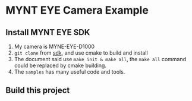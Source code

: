 # MYNT EYE Camera Example

## Install MYNT EYE SDK
1. My camera is MYNE-EYE-D1000
1. `git clone` from [sdk](https://github.com/slightech/MYNT-EYE-D-SDK), and use cmake to build and install
1. The document said use `make init & make all`, the `make all` command could be replaced by cmake building.
1. The `samples` has many useful code and tools.

## Build this project